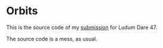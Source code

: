 # Orbits

This is the source code of my [submission](https://ldjam.com/events/ludum-dare/47/orbits-1) for Ludum Dare 47.

The source code is a mess, as usual.
